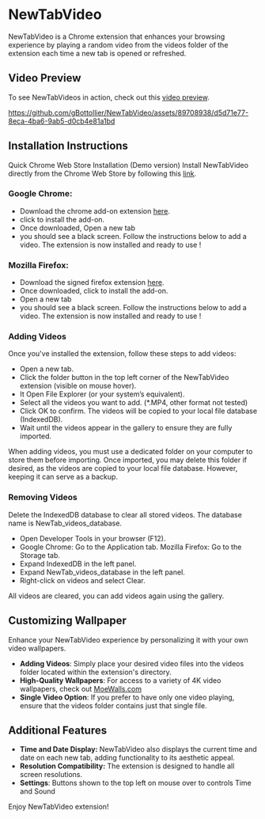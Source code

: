 # NewTabVideo
NewTabVideo is a Chrome extension that enhances your browsing experience by playing a random video from the videos folder of the extension each time a new tab is opened or refreshed.

## Video Preview
To see NewTabVideos in action, check out this [video preview](https://youtu.be/jPYcoJ4VupE).

https://github.com/gBottollier/NewTabVideo/assets/89708938/d5d71e77-8eca-4ba6-9ab5-d0cb4e81a1bd

## Installation Instructions
Quick Chrome Web Store Installation (Demo version)
Install NewTabVideo directly from the Chrome Web Store by following this [link](https://chromewebstore.google.com/detail/hejhojfgghkjpngkgnfmnmlijhmfihce).

### Google Chrome:
- Download the chrome add-on extension [here](https://chromewebstore.google.com/detail/hejhojfgghkjpngkgnfmnmlijhmfihce).
- click to install the add-on.
- Once downloaded, Open a new tab
- you should see a black screen. Follow the instructions below to add a video.
The extension is now installed and ready to use !

### Mozilla Firefox:
- Download the signed firefox extension [here](https://addons.mozilla.org/fr/firefox/addon/newtabvideo).
- Once downloaded, click to install the add-on.
- Open a new tab
- you should see a black screen. Follow the instructions below to add a video.
The extension is now installed and ready to use !

### Adding Videos
Once you've installed the extension, follow these steps to add videos:

- Open a new tab.
- Click the folder button in the top left corner of the NewTabVideo extension (visible on mouse hover).
- It Open File Explorer (or your system’s equivalent).
- Select all the videos you want to add. (*.MP4, other format not tested)
- Click OK to confirm. The videos will be copied to your local file database (IndexedDB).
- Wait until the videos appear in the gallery to ensure they are fully imported.

When adding videos, you must use a dedicated folder on your computer to store them before importing.
Once imported, you may delete this folder if desired, as the videos are copied to your local file database. However, keeping it can serve as a backup.

### Removing Videos
Delete the IndexedDB database to clear all stored videos. The database name is NewTab_videos_database.
- Open Developer Tools in your browser (F12).
- Google Chrome: Go to the Application tab.
  Mozilla Firefox: Go to the Storage tab.
- Expand IndexedDB in the left panel.
- Expand NewTab_videos_database in the left panel. 
- Right-click on videos and select Clear.

All videos are cleared, you can add videos again using the gallery.

## Customizing Wallpaper
Enhance your NewTabVideo experience by personalizing it with your own video wallpapers.

- **Adding Videos**: Simply place your desired video files into the videos folder located within the extension's directory.
- **High-Quality Wallpapers**: For access to a variety of 4K video wallpapers, check out [MoeWalls.com](https://moewalls.com/resolution/3840x2160/)
- **Single Video Option**: If you prefer to have only one video playing, ensure that the videos folder contains just that single file.

## Additional Features
- **Time and Date Display:** NewTabVideo also displays the current time and date on each new tab, adding functionality to its aesthetic appeal.
- **Resolution Compatibility:** The extension is designed to handle all screen resolutions.
- **Settings**: Buttons shown to the top left on mouse over to controls Time and Sound

Enjoy NewTabVideo extension!
